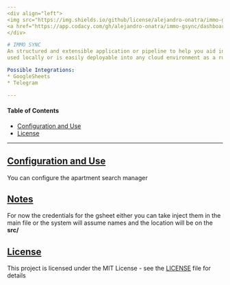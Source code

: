 ```yaml
---
<div align="left">
<img src="https://img.shields.io/github/license/alejandro-onatra/immo-gsync">
<a href="https://app.codacy.com/gh/alejandro-onatra/immo-gsync/dashboard"><img src="https://app.codacy.com/project/badge/Grade/088ae3bac1c34b879aa072109570327f"/></a>
</div>

# IMMO SYNC
An structured and extensible application or pipeline to help you aid in your apartment search. This application can to be
used locally or is easily deployable into any cloud environment as a runnable docker image.

Possible Integrations:
* GoogleSheets
* Telegram

---
```

#### Table of Contents
- [Configuration and Use](#configuration)
- [License](#license)
---
## [Configuration and Use](#configuration)
You can configure the apartment search manager 

## [Notes](#notes)
For now the credentials for the gsheet either you can take inject them in the main file or the system will assume names and the location will be on the __src/__

## [License](#license)
This project is licensed under the MIT License - see the [LICENSE](LICENSE) file for details